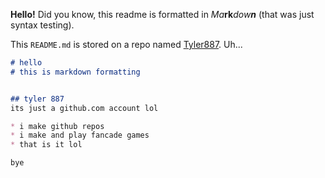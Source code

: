 **Hello!** Did you know, this readme is formatted in *Ma***rk****do*w****n*** (that was just syntax testing).

This `README.md` is stored on a repo named [Tyler887](https://github.com/Tyler887/Tyler887). Uh...
``` markdown
# hello
# this is markdown formatting


## tyler 887
its just a github.com account lol

* i make github repos
* i make and play fancade games
* that is it lol

bye
```
